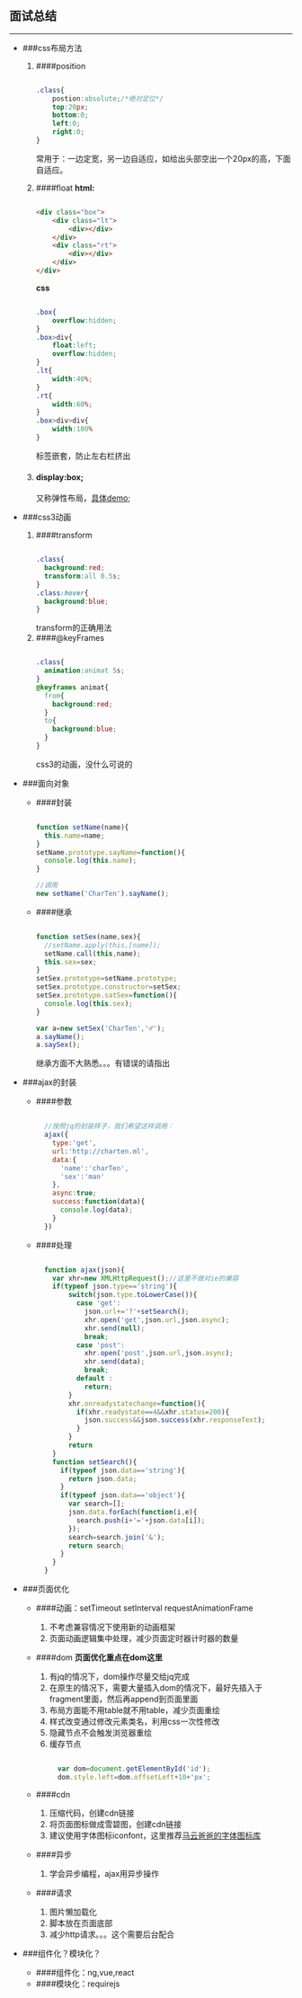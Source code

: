 ## 面试总结

--------------

* ###css布局方法
    1. ####position

        ```css

        .class{
            postion:absolute;/*绝对定位*/
            top:20px;
            bottom:0;
            left:0;
            right:0;
        }
        ```
        常用于：一边定宽，另一边自适应，如给出头部空出一个20px的高，下面自适应。
    2. ####float
        **html:**
        ```html

        <div class="box">
            <div class="lt">
                <div></div>
            </div>
            <div class="rt">
                <div></div>
            </div>
        </div>

        ```

       **css**
        ```css

        .box{
            overflow:hidden;
        }
        .box>div{
            float:left;
            overflow:hidden;
        }
        .lt{
            width:40%;
        }
        .rt{
            width:60%;
        }
        .box>div>div{
            width:100%
        }
        ```
        标签嵌套，防止左右栏挤出
    3. #### display:box;  
        又称弹性布局，[具体demo](https://github.com/Char-Ten/summarize/tree/master/box%E5%B8%83%E5%B1%80);

* ###css3动画
    1. ####transform
        ```css

        .class{
          background:red;
          transform:all 0.5s;
        }
        .class:hover{
          background:blue;
        }
        ```
        transform的正确用法
    2. ####@keyFrames
        ```css

        .class{
          animation:animat 5s;
        }
        @keyframes animat{
          from{
            background:red;
          }
          to{
            background:blue;
          }
        }
        ```
        css3的动画，没什么可说的
* ###面向对象
    * ####封装  
        ```javascript

        function setName(name){
          this.name=name;
        }
        setName.prototype.sayName=function(){
          console.log(this.name);
        }

        //调用
        new setName('CharTen').sayName();
        ```
    * ####继承
        ```javascript

        function setSex(name,sex){
          //setName.apply(this,[name]);
          setName.call(this,name);
          this.sex=sex;
        }
        setSex.prototype=setName.prototype;
        setSex.prototype.constructor=setSex;
        setSex.prototype.satSex=function(){
          console.log(this.sex);
        }

        var a=new setSex('CharTen','♂');
        a.sayName();
        a.saySex();
        ```

        继承方面不大熟悉。。。有错误的请指出

* ###ajax的封装
    * ####参数  
      ```javascript

        //按照jq的封装样子，我们希望这样调用：
        ajax({
          type:'get',
          url:'http://charten.ml',
          data:{
            'name':'charTen',
            'sex':'man'
          },
          async:true;
          success:function(data){
            console.log(data);
          }
        })
      ```
    * ####处理
      ```javascript

        function ajax(json){
          var xhr=new XMLHttpRequest();//这里不做对ie的兼容
          if(typeof json.type=='string'){
              switch(json.type.toLowerCase()){
                case 'get':
                  json.url+='?'+setSearch();
                  xhr.open('get',json.url,json.async);
                  xhr.send(null);
                  break;
                case 'post':
                  xhr.open('post',json.url,json.async);
                  xhr.send(data);
                  break;
                default :
                  return;
              }
              xhr.onreadystatechange=function(){
                if(xhr.readystate==4&&xhr.status=200){
                  json.success&&json.success(xhr.responseText);
                }
              }
              return
          }
          function setSearch(){
            if(typeof json.data=='string'){
              return json.data;
            }
            if(typeof json.data=='object'){
              var search=[];
              json.data.forEach(function(i,e){
                search.push(i+'='+json.data[i]);
              });
              search=search.join('&');
              return search;
            }
          }
        }
      ```
* ###页面优化
    * ####动画：setTimeout setInterval requestAnimationFrame  
      1. 不考虑兼容情况下使用新的动画框架
      2. 页面动画逻辑集中处理，减少页面定时器计时器的数量
    * ####dom **页面优化重点在dom这里**
      1. 有jq的情况下，dom操作尽量交给jq完成
      2. 在原生的情况下，需要大量插入dom的情况下，最好先插入于fragment里面，然后再append到页面里面
      3. 布局方面能不用table就不用table，减少页面重绘
      4. 样式改变通过修改元素类名，利用css一次性修改
      5. 隐藏节点不会触发浏览器重绘
      6. 缓存节点  
          ```javascript

            var dom=document.getElementById('id');
            dom.style.left=dom.offsetLeft+10+'px';
          ```

    * ####cdn
      1. 压缩代码，创建cdn链接
      2. 将页面图标做成雪碧图，创建cdn链接
      3. 建议使用字体图标iconfont，这里推荐[马云爸爸的字体图标库](http://www.iconfont.cn/)
    * ####异步
      1. 学会异步编程，ajax用异步操作
    * ####请求
      1. 图片懒加载化
      2. 脚本放在页面底部
      3. 减少http请求。。。这个需要后台配合
* ###组件化？模块化？
    * ####组件化：ng,vue,react
    * ####模块化：requirejs
